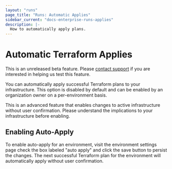 ```yaml
---
layout: "runs"
page_title: "Runs: Automatic Applies"
sidebar_current: "docs-enterprise-runs-applies"
description: |-
  How to automatically apply plans.
---
```


# Automatic Terraform Applies

<div class="alert-infos">
  <div class="alert-info">
    This is an unreleased beta feature. Please <a href="mailto:support@hashicorp.com">contact support</a> if you are interested in helping us test this feature.
  </div>
</div>

You can automatically apply successful Terraform plans to your
infrastructure. This option is disabled by default and can be enabled by an
organization owner on a per-environment basis.

<div class="alert-infos">
  <div class="alert-info">
    This is an advanced feature that enables changes to active infrastructure
    without user confirmation. Please understand the implications to your
    infrastructure before enabling.
  </div>
</div>

## Enabling Auto-Apply

To enable auto-apply for an environment, visit the environment settings page check the box labeled "auto apply" and click the save button to
persist the changes. The next successful Terraform plan for the environment will
automatically apply without user confirmation.
